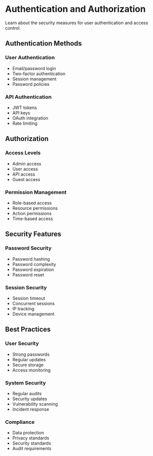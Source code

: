 # Authentication and Authorization

Learn about the security measures for user authentication and access control.

## Authentication Methods

### User Authentication
- Email/password login
- Two-factor authentication
- Session management
- Password policies

### API Authentication
- JWT tokens
- API keys
- OAuth integration
- Rate limiting

## Authorization

### Access Levels
- Admin access
- User access
- API access
- Guest access

### Permission Management
- Role-based access
- Resource permissions
- Action permissions
- Time-based access

## Security Features

### Password Security
- Password hashing
- Password complexity
- Password expiration
- Password reset

### Session Security
- Session timeout
- Concurrent sessions
- IP tracking
- Device management

## Best Practices

### User Security
- Strong passwords
- Regular updates
- Secure storage
- Access monitoring

### System Security
- Regular audits
- Security updates
- Vulnerability scanning
- Incident response

### Compliance
- Data protection
- Privacy standards
- Security standards
- Audit requirements 